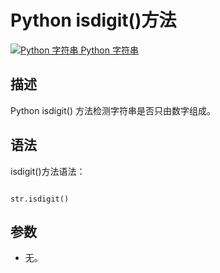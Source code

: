 Python isdigit()方法
==================

 [![Python 字符串](../images/up.gif)
 Python 字符串](python-strings.html)


  描述
--

 Python isdigit() 方法检测字符串是否只由数字组成。

 语法
--

 isdigit()方法语法：

 
```

str.isdigit()

```

 参数
--

  * 无。